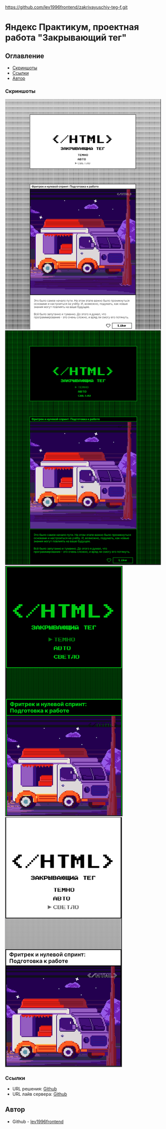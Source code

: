 https://github.com/lev1996frontend/zakrivayuschiy-teg-f.git

# Яндекс Практикум, проектная работа "Закрывающий тег"

## Оглавление

  - [Скриншоты](#screenshots)
  - [Ссылки](#links)
  - [Автор](#author)

### Скриншоты

![](./screenshots/desktop.png)
![](./screenshots/desktop-dark.png)
![](./screenshots/mobile-dark.png)
![](./screenshots/mobile.png)

### Ссылки

- URL решения: [Github](https://github.com/lev1996frontend/zakrivayuschiy-teg-f.git)
- URL лайв сервера: [Github](https://lev1996frontend.github.io/zakrivayuschiy-teg-f/)

## Автор

- Github - [lev1996frontend](https://github.com/lev1996frontend)

